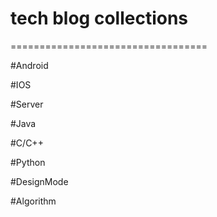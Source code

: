 # tech blog collections
==================================

#Android


#IOS


#Server


#Java


#C/C++


#Python


#DesignMode


#Algorithm
